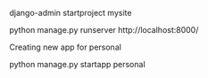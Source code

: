 django-admin startproject mysite

python manage.py runserver
http://localhost:8000/

Creating new app for personal

python manage.py startapp personal
